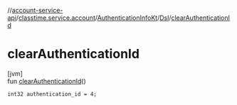 //[account-service-api](../../../../index.md)/[classtime.service.account](../../index.md)/[AuthenticationInfoKt](../index.md)/[Dsl](index.md)/[clearAuthenticationId](clear-authentication-id.md)

# clearAuthenticationId

[jvm]\
fun [clearAuthenticationId](clear-authentication-id.md)()

<code>int32 authentication_id = 4;</code>
